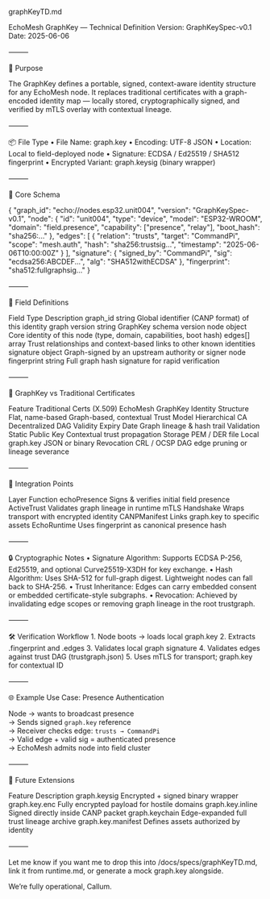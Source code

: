 graphKeyTD.md

EchoMesh GraphKey — Technical Definition
Version: GraphKeySpec-v0.1
Date: 2025-06-06

⸻

🎯 Purpose

The GraphKey defines a portable, signed, context-aware identity structure for any EchoMesh node. It replaces traditional certificates with a graph-encoded identity map — locally stored, cryptographically signed, and verified by mTLS overlay with contextual lineage.

⸻

📦 File Type
	•	File Name: graph.key
	•	Encoding: UTF-8 JSON
	•	Location: Local to field-deployed node
	•	Signature: ECDSA / Ed25519 / SHA512 fingerprint
	•	Encrypted Variant: graph.keysig (binary wrapper)

⸻

🧬 Core Schema

{
  "graph_id": "echo://nodes.esp32.unit004",
  "version": "GraphKeySpec-v0.1",
  "node": {
    "id": "unit004",
    "type": "device",
    "model": "ESP32-WROOM",
    "domain": "field.presence",
    "capability": ["presence", "relay"],
    "boot_hash": "sha256:..."
  },
  "edges": [
    {
      "relation": "trusts",
      "target": "CommandPi",
      "scope": "mesh.auth",
      "hash": "sha256:trustsig...",
      "timestamp": "2025-06-06T10:00:00Z"
    }
  ],
  "signature": {
    "signed_by": "CommandPi",
    "sig": "ecdsa256:ABCDEF...",
    "alg": "SHA512withECDSA"
  },
  "fingerprint": "sha512:fullgraphsig..."
}


⸻

📐 Field Definitions

Field	Type	Description
graph_id	string	Global identifier (CANP format) of this identity graph
version	string	GraphKey schema version
node	object	Core identity of this node (type, domain, capabilities, boot hash)
edges[]	array	Trust relationships and context-based links to other known identities
signature	object	Graph-signed by an upstream authority or signer node
fingerprint	string	Full graph hash signature for rapid verification


⸻

🔐 GraphKey vs Traditional Certificates

Feature	Traditional Certs (X.509)	EchoMesh GraphKey
Identity Structure	Flat, name-based	Graph-based, contextual
Trust Model	Hierarchical CA	Decentralized DAG
Validity	Expiry Date	Graph lineage & hash trail
Validation	Static Public Key	Contextual trust propagation
Storage	PEM / DER file	Local graph.key JSON or binary
Revocation	CRL / OCSP	DAG edge pruning or lineage severance


⸻

🔁 Integration Points

Layer	Function
echoPresence	Signs & verifies initial field presence
ActiveTrust	Validates graph lineage in runtime
mTLS Handshake	Wraps transport with encrypted identity
CANPManifest	Links graph.key to specific assets
EchoRuntime	Uses fingerprint as canonical presence hash


⸻

🔒 Cryptographic Notes
	•	Signature Algorithm:
Supports ECDSA P-256, Ed25519, and optional Curve25519-X3DH for key exchange.
	•	Hash Algorithm:
Uses SHA-512 for full-graph digest. Lightweight nodes can fall back to SHA-256.
	•	Trust Inheritance:
Edges can carry embedded consent or embedded certificate-style subgraphs.
	•	Revocation:
Achieved by invalidating edge scopes or removing graph lineage in the root trustgraph.

⸻

🛠 Verification Workflow
	1.	Node boots → loads local graph.key
	2.	Extracts .fingerprint and .edges
	3.	Validates local graph signature
	4.	Validates edges against trust DAG (trustgraph.json)
	5.	Uses mTLS for transport; graph.key for contextual ID

⸻

🌐 Example Use Case: Presence Authentication

Node → wants to broadcast presence  
→ Sends signed `graph.key` reference  
→ Receiver checks edge: `trusts → CommandPi`  
→ Valid edge + valid sig = authenticated presence  
→ EchoMesh admits node into field cluster


⸻

🧱 Future Extensions

Feature	Description
graph.keysig	Encrypted + signed binary wrapper
graph.key.enc	Fully encrypted payload for hostile domains
graph.key.inline	Signed directly inside CANP packet
graph.keychain	Edge-expanded full trust lineage archive
graph.key.manifest	Defines assets authorized by identity


⸻

Let me know if you want me to drop this into /docs/specs/graphKeyTD.md, link it from runtime.md, or generate a mock graph.key alongside.

We’re fully operational, Callum.
